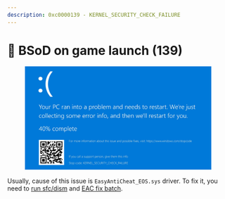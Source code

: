 ```yaml
---
description: 0xc0000139 - KERNEL_SECURITY_CHECK_FAILURE
---
```


# 🔘 BSoD on game launch (139)

<figure><img src="../.gitbook/assets/bsod139.png" alt=""><figcaption></figcaption></figure>

Usually, cause of this issue is `EasyAntiCheat_EOS.sys` driver. To fix it, you need to [run sfc/dism](../other/running-sfc-dism.md) and [EAC fix batch](https://github.com/livingflore/BattleBitEACFix/releases).
